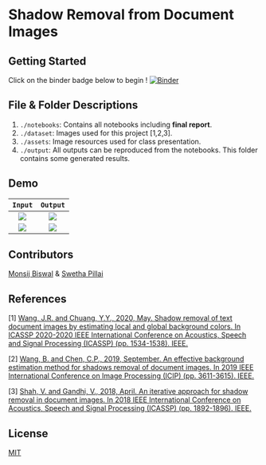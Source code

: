 # Shadow Removal from Document Images


## Getting Started
Click on the binder badge below to begin !
[![Binder](https://mybinder.org/badge_logo.svg)](https://mybinder.org/v2/gh/monsij/Shadow-Removal/HEAD)


## File & Folder Descriptions
1. `./notebooks`: Contains all notebooks including **final report**.
2. `./dataset`: Images used for this project [1,2,3].
3. `./assets`: Image resources used for class presentation.
4. `./output`: All outputs can be reproduced from the notebooks. This folder contains some generated results.


## Demo
`Input`             |  `Output`
:-------------------------:|:-------------------------:
|![](https://i.ibb.co/P6rPpZP/color-mosaic.jpg)  |  ![](https://i.ibb.co/PxmjHHp/color-mosaic-iter-1-win-27.jpg)|
|![](https://i.ibb.co/tK2PrjP/document.png)  |  ![](https://i.ibb.co/WBZtHRp/document-iter-2-win-7.jpg)|


## Contributors
[Monsij Biswal](https://github.com/monsij) & [Swetha Pillai](https://github.com/spillai20)


## References
[1] [Wang, J.R. and Chuang, Y.Y., 2020, May. Shadow removal of text document images by estimating local and global background colors. In ICASSP 2020-2020 IEEE International Conference on Acoustics, Speech and Signal Processing (ICASSP) (pp. 1534-1538). IEEE.](https://ieeexplore.ieee.org/document/9053378)

[2] [Wang, B. and Chen, C.P., 2019, September. An effective background estimation method for shadows removal of document images. In 2019 IEEE International Conference on Image Processing (ICIP) (pp. 3611-3615). IEEE.](https://ieeexplore.ieee.org/document/8803486)

[3] [Shah, V. and Gandhi, V., 2018, April. An iterative approach for shadow removal in document images. In 2018 IEEE International Conference on Acoustics, Speech and Signal Processing (ICASSP) (pp. 1892-1896). IEEE.](https://ieeexplore.ieee.org/document/8462476)


## License
[MIT](./LICENSE)

